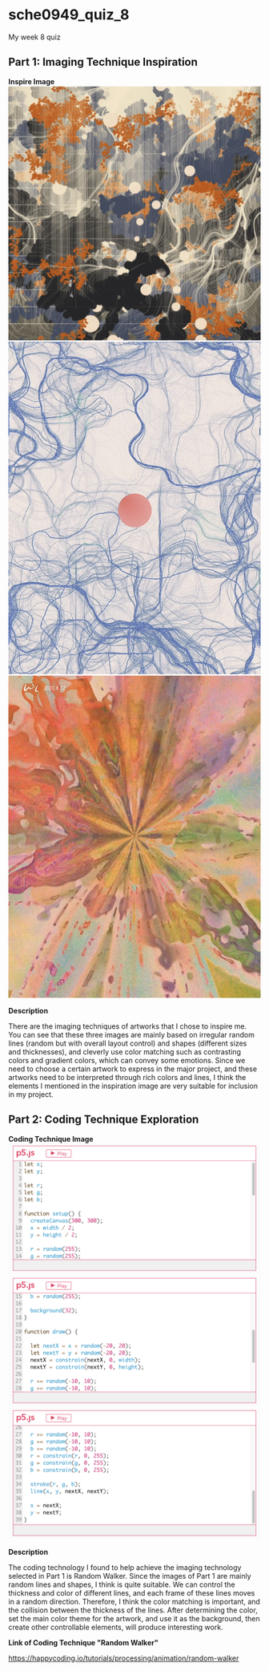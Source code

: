 # sche0949_quiz_8
My week 8 quiz

## Part 1: Imaging Technique Inspiration

**Inspire Image**
![Inspire artwork](readmeimages/Part1%20inspire%20artwork.jpg)
![Inspire artwork](readmeimages/Part1%20inspire%20artwork2.jpg)
![Inspire artwork](readmeimages/Part1%20inspire%20artwork3.jpg)

**Description**

There are the imaging techniques of artworks that I chose to inspire me. You can see that these three images are mainly based on irregular random lines (random but with overall layout control) and shapes (different sizes and thicknesses), and cleverly use color matching such as contrasting colors and gradient colors, which can convey some emotions. Since we need to choose a certain artwork to express in the major project, and these artworks need to be interpreted through rich colors and lines, I think the elements I mentioned in the inspiration image are very suitable for inclusion in my project.

## Part 2: Coding Technique Exploration

**Coding Technique Image**
![Coding Technique Image](readmeimages/截屏2024-05-02%20下午5.56.28.png)
![Coding Technique Image](readmeimages/截屏2024-05-02%20下午5.56.35.png)
![Coding Technique Image](readmeimages/截屏2024-05-02%20下午5.56.38.png)

**Description**

The coding technology I found to help achieve the imaging technology selected in Part 1 is Random Walker. Since the images of Part 1 are mainly random lines and shapes, I think is quite suitable. We can control the thickness and color of different lines, and each frame of these lines moves in a random direction. Therefore, I think the color matching is important, and the collision between the thickness of the lines. After determining the color, set the main color theme for the artwork, and use it as the background, then create other controllable elements, will produce interesting work.

**Link of Coding Technique "Random Walker"**

https://happycoding.io/tutorials/processing/animation/random-walker
